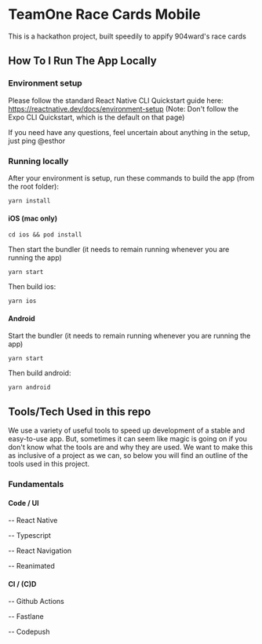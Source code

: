 # TeamOne Race Cards Mobile

This is a hackathon project, built speedily to appify 904ward's race cards

## How To I Run The App Locally

### Environment setup

Please follow the standard React Native CLI Quickstart guide here: <https://reactnative.dev/docs/environment-setup>
(Note: Don't follow the Expo CLI Quickstart, which is the default on that page)

If you need have any questions, feel uncertain about anything in the setup, just ping @esthor

### Running locally

After your environment is setup, run these commands to build the app (from the root folder):

`yarn install`

#### iOS (mac only)

`cd ios && pod install`

Then start the bundler (it needs to remain running whenever you are running the app)

`yarn start`

Then build ios:

`yarn ios`

#### Android

Start the bundler (it needs to remain running whenever you are running the app)

`yarn start`

Then build android:

`yarn android`

## Tools/Tech Used in this repo

We use a variety of useful tools to speed up development of a stable and easy-to-use app. But, sometimes it can seem like magic is going on if you don't know what the tools are and why they are used. We want to make this as inclusive of a project as we can, so below you will find an outline of the tools used in this project.

### Fundamentals

#### Code / UI

-- React Native

-- Typescript

-- React Navigation

-- Reanimated

#### CI / (C)D

-- Github Actions

-- Fastlane

-- Codepush

